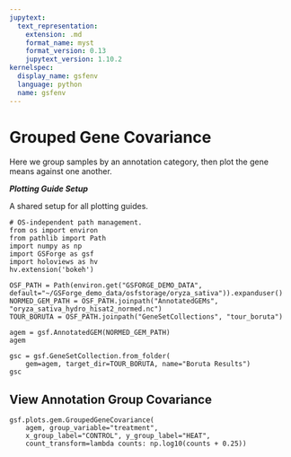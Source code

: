 ```yaml
---
jupytext:
  text_representation:
    extension: .md
    format_name: myst
    format_version: 0.13
    jupytext_version: 1.10.2
kernelspec:
  display_name: gsfenv
  language: python
  name: gsfenv
---
```


# Grouped Gene Covariance

Here we group samples by an annotation category, then plot the gene means against one another.

***Plotting Guide Setup***

A shared setup for all plotting guides.

```{code-cell}
# OS-independent path management.
from os import environ
from pathlib import Path
import numpy as np
import GSForge as gsf
import holoviews as hv
hv.extension('bokeh')

OSF_PATH = Path(environ.get("GSFORGE_DEMO_DATA", default="~/GSForge_demo_data/osfstorage/oryza_sativa")).expanduser()
NORMED_GEM_PATH = OSF_PATH.joinpath("AnnotatedGEMs", "oryza_sativa_hydro_hisat2_normed.nc")
TOUR_BORUTA = OSF_PATH.joinpath("GeneSetCollections", "tour_boruta")
```

```{code-cell}
agem = gsf.AnnotatedGEM(NORMED_GEM_PATH)
agem
```

```{code-cell}
gsc = gsf.GeneSetCollection.from_folder(
    gem=agem, target_dir=TOUR_BORUTA, name="Boruta Results")
gsc
```


## View Annotation Group Covariance

```{code-cell}
gsf.plots.gem.GroupedGeneCovariance(
    agem, group_variable="treatment", 
    x_group_label="CONTROL", y_group_label="HEAT",
    count_transform=lambda counts: np.log10(counts + 0.25))
```
